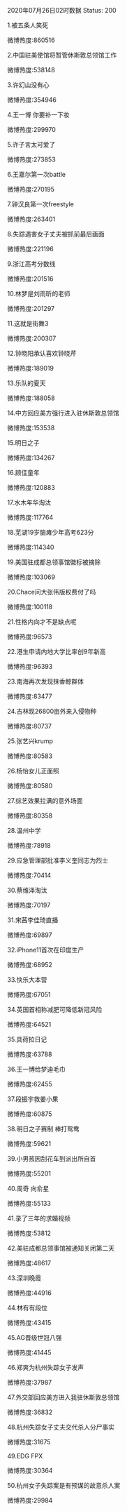 2020年07月26日02时数据
Status: 200

1.被五条人笑死

微博热度:860516

2.中国驻美使馆将暂管休斯敦总领馆工作

微博热度:538148

3.许幻山没有心

微博热度:354946

4.王一博 你要补一下妆

微博热度:299970

5.许子言太可爱了

微博热度:273853

6.王嘉尔第一次battle

微博热度:270195

7.钟汉良第一次freestyle

微博热度:263401

8.失踪遇害女子丈夫被抓前最后画面

微博热度:221196

9.浙江高考分数线

微博热度:201516

10.林梦是刘雨昕的老师

微博热度:201297

11.这就是街舞3

微博热度:200307

12.钟晓阳承认喜欢钟晓芹

微博热度:189019

13.乐队的夏天

微博热度:188058

14.中方回应美方强行进入驻休斯敦总领馆

微博热度:153538

15.明日之子

微博热度:134267

16.顾佳童年

微博热度:120883

17.水木年华淘汰

微博热度:117764

18.芜湖19岁脑瘫少年高考623分

微博热度:114340

19.美国驻成都总领事馆徽标被摘除

微博热度:103069

20.Chace问大张伟版权费付了吗

微博热度:100118

21.性格内向才不是缺点呢

微博热度:96573

22.港生申请内地大学比率创9年新高

微博热度:96393

23.南海再次发现抹香鲸群体

微博热度:83477

24.吉林现26800亩外来入侵物种

微博热度:80737

25.张艺兴krump

微博热度:80583

26.杨怡女儿正面照

微博热度:80580

27.综艺效果拉满的意外场面

微博热度:80358

28.温州中学

微博热度:78918

29.应急管理部批准李义奎同志为烈士

微博热度:70414

30.蔡维泽淘汰

微博热度:70197

31.宋茜李佳琦直播

微博热度:69897

32.iPhone11首次在印度生产

微博热度:68952

33.快乐大本营

微博热度:67051

34.英国首相称减肥可降低新冠风险

微博热度:64521

35.具荷拉日记

微博热度:63788

36.王一博给梦迪毛巾

微博热度:62455

37.段振宇救姜小果

微博热度:60875

38.明日之子赛制 棒打鸳鸯

微博热度:59621

39.小男孩因刮花车到派出所自首

微博热度:55201

40.周奇 向俞星

微博热度:55133

41.录了三年的求婚视频

微博热度:53812

42.美驻成都总领事馆被通知关闭第二天

微博热度:48617

43.深圳晚霞

微博热度:44916

44.林有有段位

微博热度:43415

45.AG晋级世冠八强

微博热度:41445

46.郑爽为杭州失踪女子发声

微博热度:37987

47.外交部回应美方进入我驻休斯敦总领馆

微博热度:36832

48.杭州失踪女子丈夫交代杀人分尸事实

微博热度:31675

49.EDG FPX

微博热度:30364

50.杭州女子失踪案是有预谋的故意杀人案

微博热度:29984

